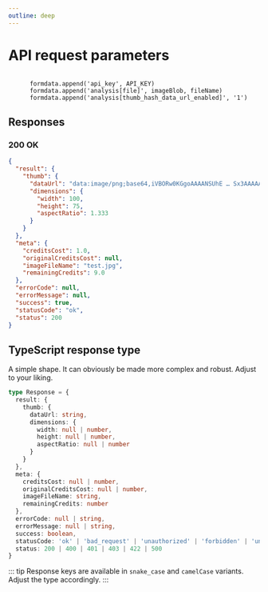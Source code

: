 ```yaml
---
outline: deep
---
```


# API request parameters

```

      formdata.append('api_key', API_KEY)
      formdata.append('analysis[file]', imageBlob, fileName)
      formdata.append('analysis[thumb_hash_data_url_enabled]', '1')
```

## Responses

### 200 OK

```json
{
  "result": {
    "thumb": {
      "dataUrl": "data:image/png;base64,iVBORw0KGgoAAAANSUhE … Sx3AAAAAABJRU5ErkJggg==",
      "dimensions": {
        "width": 100,
        "height": 75,
        "aspectRatio": 1.333
      }
    }
  },
  "meta": {
    "creditsCost": 1.0,
    "originalCreditsCost": null,
    "imageFileName": "test.jpg",
    "remainingCredits": 9.0
  },
  "errorCode": null,
  "errorMessage": null,
  "success": true,
  "statusCode": "ok",
  "status": 200
}
```

## TypeScript response type

A simple shape. It can obviously be made more complex and robust. Adjust to your liking.

```ts
type Response = {
  result: {
    thumb: {
      dataUrl: string,
      dimensions: {
        width: null | number,
        height: null | number,
        aspectRatio: null | number
      }
    }
  },
  meta: {
    creditsCost: null | number,
    originalCreditsCost: null | number,
    imageFileName: string,
    remainingCredits: number
  },
  errorCode: null | string,
  errorMessage: null | string,
  success: boolean,
  statusCode: 'ok' | 'bad_request' | 'unauthorized' | 'forbidden' | 'unprocessable_entity' | 'internal_server_error'
  status: 200 | 400 | 401 | 403 | 422 | 500
}
```

::: tip
Response keys are available in `snake_case` and `camelCase` variants. Adjust the type accordingly.
:::
